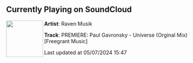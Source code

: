 ## Currently Playing on SoundCloud

[<img align="left" width="100" src="https://i1.sndcdn.com/artworks-fcpLvea5RWVy7ynL-mUBW9A-t500x500.jpg">](https://soundcloud.com/ravvenmusik/premiere-paul-gavronsky-universe-orginal-mix-freegrant-music)

**Artist**: Raven Musik 

**Track**: PREMIERE: Paul Gavronsky - Universe (Orginal Mix) [Freegrant Music]

Last updated at 05/07/2024 15:47
